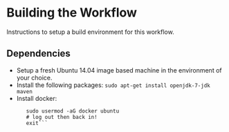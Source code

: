# Building the Workflow

Instructions to setup a build environment for this workflow.

## Dependencies
  - Setup a fresh Ubuntu 14.04 image based machine in the environment of your choice.
  - Install the following packages:
    ```sudo apt-get install openjdk-7-jdk maven```
  - Install docker:
    ```curl -sSL https://get.docker.com/ | sudo sh
       sudo usermod -aG docker ubuntu
       # log out then back in!
       exit```
